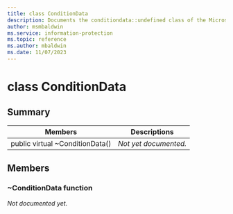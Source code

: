 ```yaml
---
title: class ConditionData 
description: Documents the conditiondata::undefined class of the Microsoft Information Protection (MIP) SDK.
author: msmbaldwin
ms.service: information-protection
ms.topic: reference
ms.author: mbaldwin
ms.date: 11/07/2023
---
```


# class ConditionData 
  
## Summary
 Members                        | Descriptions                                
--------------------------------|---------------------------------------------
public virtual ~ConditionData()  | _Not yet documented._
  
## Members
  
### ~ConditionData function
_Not documented yet._
